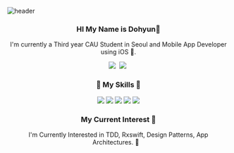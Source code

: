 ![header](https://capsule-render.vercel.app/api?type=Cylinder&color=gradient&height=200&section=header&text=Dohyun%20&fontSize=90)


<h3 align="center">HI My Name is Dohyun👋</h3>
<p align="center">
I'm currently a Third year CAU Student in Seoul and Mobile App Developer using iOS 🍎.
</p>  
<p align="center">
<a href="https://www.instagram.com/dhyunni_/"><img src="https://img.shields.io/badge/Instagram-E4405F?style=flat-square&logo=Instagram&logoColor=white&link=https://www.instagram.com/hye_inisfree/"/></a>&nbsp
<a href="mailto:a01054140593@gmail.com"><img src="https://img.shields.io/badge/Gmail-d14836?style=flat-square&logo=Gmail&logoColor=white&link=a01054140593@gmail.com"/></a>&nbsp
</p>


<h3 align="center">🔨 My Skills 🔨</h3>

<p align="center">
<img src="https://img.shields.io/badge/Swift-F05138?style=flat-square&logo=Swift&logoColor=white"/></a>
<img src="https://img.shields.io/badge/iOS-000000?style=flat-square&logo=iOS&logoColor=white"/></a>
<img src="https://img.shields.io/badge/ReactiveX-B7178C?style=flat-square&logo=ReactiveX&logoColor=white"/></a>
<img src="https://img.shields.io/badge/Firebase-FFCA28?style=flat-square&logo=FirebaseX&logoColor=white"/></a>
<img src="https://img.shields.io/badge/Figma-F24E1E?style=flat-square&logo=FigmaX&logoColor=white"/></a>
</p>

<h3 align="center">My Current Interest 🐤 </h3>

<p align="center">
I'm Currently Interested in TDD, Rxswift, Design Patterns, App Architectures. 🚀&nbsp&nbsp&nbsp
</p>
